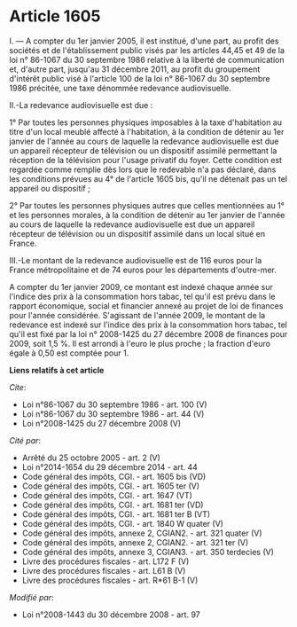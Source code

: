 # Article 1605

I. ― A compter du 1er janvier 2005, il est institué, d'une part, au profit des sociétés et de l'établissement public visés
par les articles 44,45 et 49 de la loi n° 86-1067 du 30 septembre 1986 relative à la liberté de communication et, d'autre
part, jusqu'au 31 décembre 2011, au profit du groupement d'intérêt public visé à l'article 100 de la loi n° 86-1067 du 30
septembre 1986 précitée, une taxe dénommée redevance audiovisuelle. 

II.-La redevance audiovisuelle est due : 

1° Par toutes les personnes physiques imposables à la taxe d'habitation au titre d'un local meublé affecté à l'habitation, à
la condition de détenir au 1er janvier de l'année au cours de laquelle la redevance audiovisuelle est due un appareil
récepteur de télévision ou un dispositif assimilé permettant la réception de la télévision pour l'usage privatif du foyer.
Cette condition est regardée comme remplie dès lors que le redevable n'a pas déclaré, dans les conditions prévues au 4° de
l'article 1605 bis, qu'il ne détenait pas un tel appareil ou dispositif ; 

2° Par toutes les personnes physiques autres que celles mentionnées au 1° et les personnes morales, à la condition de détenir
au 1er janvier de l'année au cours de laquelle la redevance audiovisuelle est due un appareil récepteur de télévision ou un
dispositif assimilé dans un local situé en France. 

III.-Le montant de la redevance audiovisuelle est de 116 euros pour la France métropolitaine et de 74 euros pour les
départements d'outre-mer. 

A compter du 1er janvier 2009, ce montant est indexé chaque année sur l'indice des prix à la consommation hors tabac, tel
qu'il est prévu dans le rapport économique, social et financier annexé au projet de loi de finances pour l'année considérée.
S'agissant de l'année 2009, le montant de la redevance est indexé sur l'indice des prix à la consommation hors tabac, tel
qu'il est fixé par la loi n° 2008-1425 du 27 décembre 2008 de finances pour 2009, soit 1,5 %. Il est arrondi à l'euro le plus
proche ; la fraction d'euro égale à 0,50 est comptée pour 1.

**Liens relatifs à cet article**

_Cite_:

  - Loi n°86-1067 du 30 septembre 1986 - art. 100 (V)
  - Loi n°86-1067 du 30 septembre 1986 - art. 44 (V)
  - Loi n°2008-1425 du 27 décembre 2008 (V)

_Cité par_:

  - Arrêté du 25 octobre 2005 - art. 2 (V)
  - Loi n°2014-1654 du 29 décembre 2014 - art. 44
  - Code général des impôts, CGI. - art. 1605 bis (VD)
  - Code général des impôts, CGI. - art. 1605 ter (V)
  - Code général des impôts, CGI. - art. 1647 (VT)
  - Code général des impôts, CGI. - art. 1681 ter (VD)
  - Code général des impôts, CGI. - art. 1681 ter B (VT)
  - Code général des impôts, CGI. - art. 1840 W quater (V)
  - Code général des impôts, annexe 2, CGIAN2. - art. 321 quater (V)
  - Code général des impôts, annexe 2, CGIAN2. - art. 321 ter (V)
  - Code général des impôts, annexe 3, CGIAN3. - art. 350 terdecies (V)
  - Livre des procédures fiscales - art. L172 F (V)
  - Livre des procédures fiscales - art. L61 B (V)
  - Livre des procédures fiscales - art. R*61 B-1 (V)

_Modifié par_:

  - Loi n°2008-1443 du 30 décembre 2008 - art. 97

